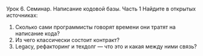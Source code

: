 Урок 6. Семинар. Написание кодовой базы. Часть 1
Найдите в открытых источниках:
1. Сколько сами программисты говорят времени они тратят на написание кода?
2. Из чего классически состоит контракт?
3. Legacy, рефакторинг и техдолг — что это и какая между ними связь?